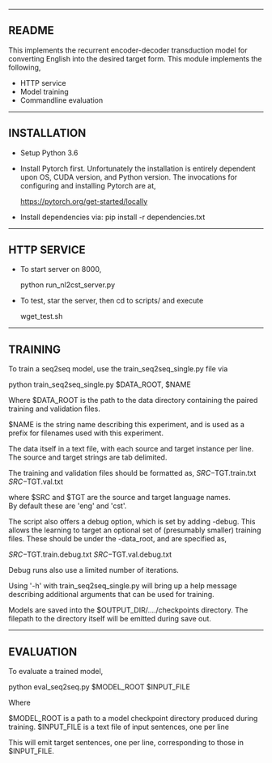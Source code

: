 -------------------------------------------------------
README
-------------------------------------------------------

This implements the recurrent encoder-decoder transduction model for converting 
English into the desired target form.  This module implements the following,

* HTTP service
* Model training
* Commandline evaluation 

-------------------------------------------------------
INSTALLATION
-------------------------------------------------------

- Setup Python 3.6

- Install Pytorch first.  Unfortunately the installation is entirely dependent
  upon OS, CUDA version, and Python version.  The invocations for configuring
  and installing Pytorch are at,

    https://pytorch.org/get-started/locally

- Install dependencies via:
   pip install -r dependencies.txt

-------------------------------------------------------
HTTP SERVICE
-------------------------------------------------------

- To start server on 8000,

  python run_nl2cst_server.py

- To test, star the server, then cd to scripts/ and execute

  wget_test.sh

-------------------------------------------------------
TRAINING
-------------------------------------------------------

To train a seq2seq model, use the train_seq2seq_single.py file via

   python train_seq2seq_single.py $DATA_ROOT, $NAME
   
Where $DATA_ROOT is the path to the data directory containing
the paired training and validation files.

$NAME is the string name describing this experiment, and is used
as a prefix for filenames used with this experiment.

The data itself in a text file, with each source and target instance
per line.  The source and target strings are tab delimited.

The training and validation files should be formatted as,
   $SRC-$TGT.train.txt
   $SRC-$TGT.val.txt
   
where $SRC and $TGT are the source and target language names.  
By default these are 'eng' and 'cst'.

The script also offers a debug option, which is set by adding -debug.  This allows the learning
to target an optional set of (presumably smaller) training files.  These should be under the
-data_root, and are specified as,

   $SRC-$TGT.train.debug.txt
   $SRC-$TGT.val.debug.txt
   
Debug runs also use a limited number of iterations.

Using '-h' with train_seq2seq_single.py will bring up a help
message describing additional arguments that can be used for training.

Models are saved into the $OUTPUT_DIR/..../checkpoints directory.
The filepath to the directory itself will be emitted during save out.

-------------------------------------------------------
EVALUATION
-------------------------------------------------------

To evaluate a trained model, 

   python eval_seq2seq.py $MODEL_ROOT $INPUT_FILE
   
Where
 
   $MODEL_ROOT is a path to a model checkpoint directory produced during training.
   $INPUT_FILE is a text file of input sentences, one per line
   
This will emit target sentences, one per line, corresponding to 
those in $INPUT_FILE.

